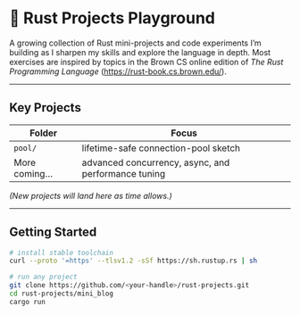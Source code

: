 # 🦀 Rust Projects Playground

A growing collection of Rust mini-projects and code experiments I’m building as I sharpen my skills and explore the language in depth. Most exercises are inspired by topics in the Brown CS online edition of *The Rust Programming Language* (<https://rust-book.cs.brown.edu/>).

---

## Key Projects

| Folder | Focus |
|--------|-------|
| `pool/` | lifetime-safe connection-pool sketch |
| More coming… | advanced concurrency, async, and performance tuning |

*(New projects will land here as time allows.)*

---

## Getting Started

```bash
# install stable toolchain
curl --proto '=https' --tlsv1.2 -sSf https://sh.rustup.rs | sh

# run any project
git clone https://github.com/<your-handle>/rust-projects.git
cd rust-projects/mini_blog
cargo run
